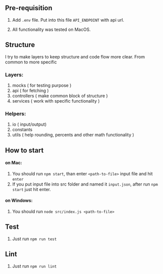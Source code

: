 ## Pre-requisition

1. Add `.env` file. Put into this file `API_ENDPOINT` with api url.

2. All functionality was tested on MacOS.

## Structure

I try to make layers to keep structure and code flow more clear. From common to
more specific

### Layers:

1. mocks ( for testing purpose )
2. api ( for fetching )
3. controllers ( make common block of structure )
4. services ( work with specific functionality )

### Helpers:

1. io ( input/output)
2. constants
3. utils ( help rounding, percents and other math functionality )

## How to start

#### on Mac:

1. You should run `npm start`, than enter `<path-to-file>` input file and hit `enter`
2. If you put input file into src folder and named it `input.json`, after run
   `npm start` just hit enter.

#### on Windows:

1. You should run `node src/index.js <path-to-file>`

## Test

1. Just run `npm run test`

## Lint

1. Just run `npm run lint`
